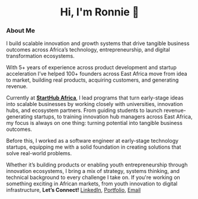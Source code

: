 <h1 align="center">Hi, I'm Ronnie 👋</h1>

### About Me

I build scalable innovation and growth systems that drive tangible business outcomes across Africa’s technology, entrepreneurship, and digital transformation ecosystems.

With 5+ years of experience across product development and startup acceleration I’ve helped 100+ founders across East Africa move from idea to market, building real products, acquiring customers, and generating revenue.

Currently at **[StartHub Africa](https://starthubafrica.org/)**, I lead programs that turn early-stage ideas into scalable businesses by working closely with universities, innovation hubs, and ecosystem partners. From guiding students to launch revenue-generating startups, to training innovation hub managers across East Africa, my focus is always on one thing: turning potential into tangible business outcomes. 

Before this, I worked as a software engineer at early-stage technology startups, equipping me with a solid foundation in creating solutions that solve real-world problems.

Whether it’s building products or enabling youth entrepreneurship through innovation ecosystems, I bring a mix of strategy, systems thinking, and technical background to every challenge I take on. If you're working on something exciting in African markets, from youth innovation to digital infrastructure, **Let’s Connect!** [LinkedIn](https://www.linkedin.com/in/ronnie-lutaro-b73240aa/), [Portfolio](https://ronnielutaro.com), [Email](mailto:ronnielutaro@outlook.com)
